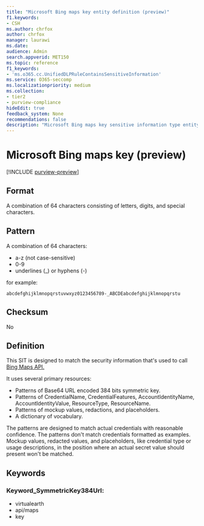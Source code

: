 ```yaml
---
title: "Microsoft Bing maps key entity definition (preview)"
f1.keywords:
- CSH
ms.author: chrfox
author: chrfox
manager: laurawi
ms.date:
audience: Admin
search.appverid: MET150
ms.topic: reference
f1_keywords:
- 'ms.o365.cc.UnifiedDLPRuleContainsSensitiveInformation'
ms.service: O365-seccomp
ms.localizationpriority: medium
ms.collection:
- tier2
- purview-compliance
hideEdit: true
feedback_system: None
recommendations: false
description: "Microsoft Bing maps key sensitive information type entity definition."
---
```


# Microsoft Bing maps key (preview)

[!INCLUDE [purview-preview](../includes/purview-preview.md)]

## Format

A combination of 64 characters consisting of letters, digits, and special characters.

## Pattern

A combination of 64 characters:

- a-z (not case-sensitive)
- 0-9
- underlines (_) or hyphens (-)

for example:

`abcdefghijklmnopqrstuvwxyz0123456789-_ABCDEabcdefghijklmnopqrstu`

## Checksum

No

## Definition

This SIT is designed to match the security information that's used to call [Bing Maps API.](/bingmaps/getting-started/bing-maps-dev-center-help/getting-a-bing-maps-key) 

It uses several primary resources:

- Patterns of Base64 URL encoded 384 bits symmetric key.
- Patterns of CredentialName, CredentialFeatures, AccountIdentityName, AccountIdentityValue, ResourceType, ResourceName.
- Patterns of mockup values, redactions, and placeholders.
- A dictionary of vocabulary.

The patterns are designed to match actual credentials with reasonable confidence. The patterns don't match credentials formatted as examples. Mockup values, redacted values, and placeholders, like credential type or usage descriptions, in the position where an actual secret value should present won't be matched.

## Keywords

### Keyword_SymmetricKey384Url:

- virtualearth
- api/maps
- key
